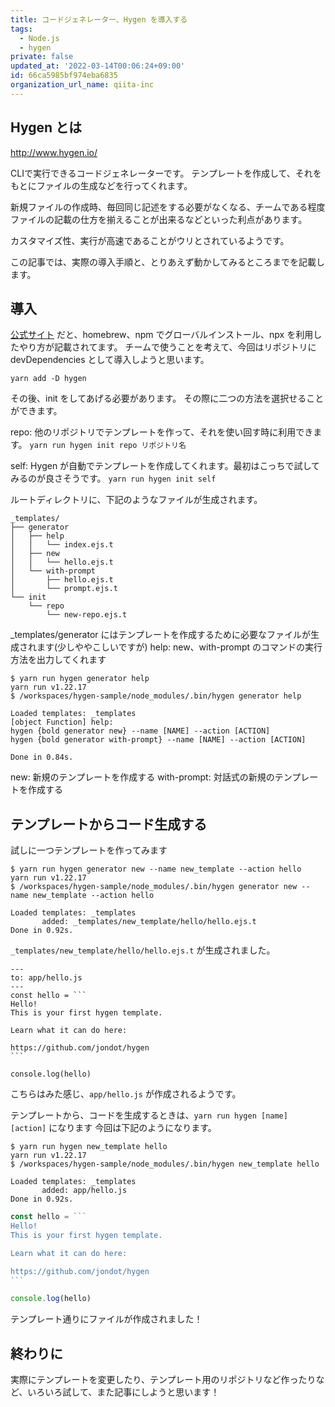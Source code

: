 ```yaml
---
title: コードジェネレーター、Hygen を導入する
tags:
  - Node.js
  - hygen
private: false
updated_at: '2022-03-14T00:06:24+09:00'
id: 66ca5985bf974eba6835
organization_url_name: qiita-inc
---
```

## Hygen とは

http://www.hygen.io/

CLIで実行できるコードジェネレーターです。
テンプレートを作成して、それをもとにファイルの生成などを行ってくれます。

新規ファイルの作成時、毎回同じ記述をする必要がなくなる、チームである程度ファイルの記載の仕方を揃えることが出来るなどといった利点があります。

カスタマイズ性、実行が高速であることがウリとされているようです。

この記事では、実際の導入手順と、とりあえず動かしてみるところまでを記載します。

## 導入

[公式サイト](https://www.hygen.io/docs/quick-start/) だと、homebrew、npm でグローバルインストール、npx を利用したやり方が記載されてます。
チームで使うことを考えて、今回はリポジトリにdevDependencies として導入しようと思います。

`yarn add -D hygen`

その後、init をしてあげる必要があります。
その際に二つの方法を選択せることができます。

repo: 他のリポジトリでテンプレートを作って、それを使い回す時に利用できます。
`yarn run hygen init repo リポジトリ名`

self: Hygen が自動でテンプレートを作成してくれます。最初はこっちで試してみるのが良さそうです。
`yarn run hygen init self`

ルートディレクトリに、下記のようなファイルが生成されます。

```
_templates/
├── generator
│   ├── help
│   │   └── index.ejs.t
│   ├── new
│   │   └── hello.ejs.t
│   └── with-prompt
│       ├── hello.ejs.t
│       └── prompt.ejs.t
└── init
    └── repo
        └── new-repo.ejs.t
```

_templates/generator にはテンプレートを作成するために必要なファイルが生成されます(少しややこしいですが)
help: new、with-prompt のコマンドの実行方法を出力してくれます

```
$ yarn run hygen generator help
yarn run v1.22.17
$ /workspaces/hygen-sample/node_modules/.bin/hygen generator help

Loaded templates: _templates
[object Function] help:
hygen {bold generator new} --name [NAME] --action [ACTION]
hygen {bold generator with-prompt} --name [NAME] --action [ACTION]

Done in 0.84s.
```

new: 新規のテンプレートを作成する
with-prompt: 対話式の新規のテンプレートを作成する

## テンプレートからコード生成する
試しに一つテンプレートを作ってみます

```
$ yarn run hygen generator new --name new_template --action hello
yarn run v1.22.17
$ /workspaces/hygen-sample/node_modules/.bin/hygen generator new --name new_template --action hello

Loaded templates: _templates
       added: _templates/new_template/hello/hello.ejs.t
Done in 0.92s.
```

`_templates/new_template/hello/hello.ejs.t` が生成されました。

````_templates/new_template/hello/hello.ejs.t
---
to: app/hello.js
---
const hello = ```
Hello!
This is your first hygen template.

Learn what it can do here:

https://github.com/jondot/hygen
```

console.log(hello)

````

こちらはみた感じ、`app/hello.js` が作成されるようです。

テンプレートから、コードを生成するときは、`yarn run hygen [name] [action]` になります
今回は下記のようになります。

```
$ yarn run hygen new_template hello
yarn run v1.22.17
$ /workspaces/hygen-sample/node_modules/.bin/hygen new_template hello

Loaded templates: _templates
       added: app/hello.js
Done in 0.92s.
```

````js:app/hello.js
const hello = ```
Hello!
This is your first hygen template.

Learn what it can do here:

https://github.com/jondot/hygen
```

console.log(hello)
````

テンプレート通りにファイルが作成されました！

## 終わりに

実際にテンプレートを変更したり、テンプレート用のリポジトリなど作ったりなど、いろいろ試して、また記事にしようと思います！
